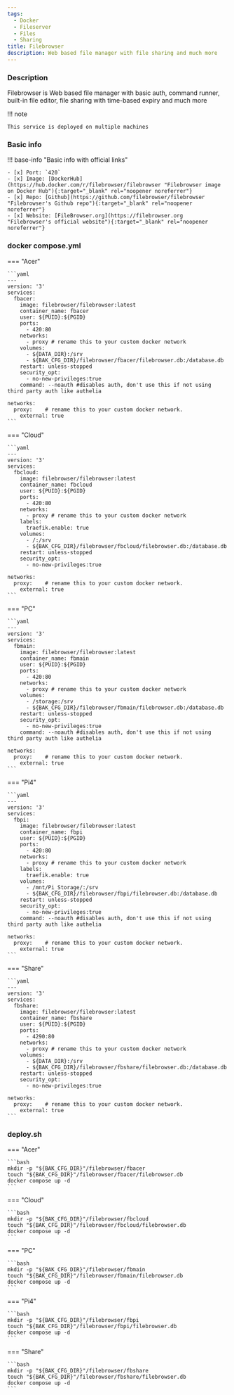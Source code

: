 ```yaml
---
tags:
  - Docker
  - Fileserver
  - Files
  - Sharing
title: Filebrowser
description: Web based file manager with file sharing and much more
---
```

### Description

Filebrowser is Web based file manager with basic auth, command runner, built-in file editor, file sharing with time-based expiry and much more  

!!! note

    This service is deployed on multiple machines

### Basic info

!!! base-info "Basic info with official links"

    - [x] Port: `420`
    - [x] Image: [DockerHub](https://hub.docker.com/r/filebrowser/filebrowser "Filebrowser image on Docker Hub"){:target="_blank" rel="noopener noreferrer"}
    - [x] Repo: [Github](https://github.com/filebrowser/filebrowser "Filebrowser's Github repo"){:target="_blank" rel="noopener noreferrer"}
    - [x] Website: [FileBrowser.org](https://filebrowser.org "Filebrowser's official website"){:target="_blank" rel="noopener noreferrer"}

### docker compose.yml

=== "Acer"

    ```yaml
    ---
    version: '3'
    services:
      fbacer:
        image: filebrowser/filebrowser:latest
        container_name: fbacer
        user: ${PUID}:${PGID}
        ports:
          - 420:80
        networks:
          - proxy # rename this to your custom docker network
        volumes:
          - ${DATA_DIR}:/srv
          - ${BAK_CFG_DIR}/filebrowser/fbacer/filebrowser.db:/database.db
        restart: unless-stopped
        security_opt:
          - no-new-privileges:true
        command: --noauth #disables auth, don't use this if not using third party auth like authelia

    networks:
      proxy:    # rename this to your custom docker network.
        external: true
    ```

=== "Cloud"

    ```yaml
    ---
    version: '3'
    services:
      fbcloud:
        image: filebrowser/filebrowser:latest
        container_name: fbcloud
        user: ${PUID}:${PGID}
        ports:
          - 420:80
        networks:
          - proxy # rename this to your custom docker network
        labels:
          traefik.enable: true
        volumes:
          - /:/srv
          - ${BAK_CFG_DIR}/filebrowser/fbcloud/filebrowser.db:/database.db
        restart: unless-stopped
        security_opt:
          - no-new-privileges:true

    networks:
      proxy:    # rename this to your custom docker network.
        external: true
    ```

=== "PC"

    ```yaml
    ---
    version: '3'
    services:
      fbmain:
        image: filebrowser/filebrowser:latest
        container_name: fbmain
        user: ${PUID}:${PGID}
        ports:
          - 420:80
        networks:
          - proxy # rename this to your custom docker network
        volumes:
          - /storage:/srv
          - ${BAK_CFG_DIR}/filebrowser/fbmain/filebrowser.db:/database.db
        restart: unless-stopped
        security_opt:
          - no-new-privileges:true
        command: --noauth #disables auth, don't use this if not using third party auth like authelia

    networks:
      proxy:    # rename this to your custom docker network.
        external: true
    ```

=== "Pi4"

    ```yaml
    ---
    version: '3'
    services:
      fbpi:
        image: filebrowser/filebrowser:latest
        container_name: fbpi
        user: ${PUID}:${PGID}
        ports:
          - 420:80
        networks:
          - proxy # rename this to your custom docker network
        labels:
          traefik.enable: true
        volumes:
          - /mnt/Pi_Storage/:/srv
          - ${BAK_CFG_DIR}/filebrowser/fbpi/filebrowser.db:/database.db
        restart: unless-stopped
        security_opt:
          - no-new-privileges:true
        command: --noauth #disables auth, don't use this if not using third party auth like authelia

    networks:
      proxy:    # rename this to your custom docker network.
        external: true
    ```

=== "Share"

    ```yaml
    ---
    version: '3'
    services:
      fbshare:
        image: filebrowser/filebrowser:latest
        container_name: fbshare
        user: ${PUID}:${PGID}
        ports:
          - 4290:80
        networks:
          - proxy # rename this to your custom docker network
        volumes:
          - ${DATA_DIR}:/srv
          - ${BAK_CFG_DIR}/filebrowser/fbshare/filebrowser.db:/database.db
        restart: unless-stopped
        security_opt:
          - no-new-privileges:true

    networks:
      proxy:    # rename this to your custom docker network.
        external: true
    ```


### deploy.sh

=== "Acer"

    ```bash
    mkdir -p "${BAK_CFG_DIR}"/filebrowser/fbacer
    touch "${BAK_CFG_DIR}"/filebrowser/fbacer/filebrowser.db
    docker compose up -d
    ```

=== "Cloud"

    ```bash
    mkdir -p "${BAK_CFG_DIR}"/filebrowser/fbcloud
    touch "${BAK_CFG_DIR}"/filebrowser/fbcloud/filebrowser.db
    docker compose up -d
    ```

=== "PC"

    ```bash
    mkdir -p "${BAK_CFG_DIR}"/filebrowser/fbmain
    touch "${BAK_CFG_DIR}"/filebrowser/fbmain/filebrowser.db
    docker compose up -d
    ```


=== "Pi4"

    ```bash
    mkdir -p "${BAK_CFG_DIR}"/filebrowser/fbpi
    touch "${BAK_CFG_DIR}"/filebrowser/fbpi/filebrowser.db
    docker compose up -d
    ```


=== "Share"

    ```bash
    mkdir -p "${BAK_CFG_DIR}"/filebrowser/fbshare
    touch "${BAK_CFG_DIR}"/filebrowser/fbshare/filebrowser.db
    docker compose up -d
    ```